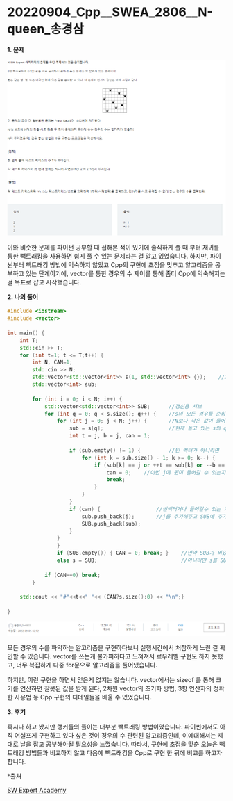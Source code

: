 # 20220904_Cpp__SWEA_2806__N-queen_송경삼

**1. 문제**

![](0904_Cpp_SWEA_2806_N-queen_assets/2022-09-05-02-32-29-image.png)

이와 비슷한 문제를 파이썬 공부할 때 접해본 적이 있기에 솔직하게 풀 때 부터 재귀를 통한 빽트래킹을 사용하면 쉽게 풀 수 있는 문제라는 걸 알고 있었습니다. 하지만, 파이썬부터 빽트래킹 방법에 익숙하지 않았고 Cpp의 구현에 초점을 맞추고 알고리즘을 공부하고 있는 단계이기에, vector를 통한 경우의 수 제어를 통해 좀더 Cpp에 익숙해지는걸 목표로 잡고 시작했습니다. 



**2. 나의 풀이**

```cpp
#include <iostream>
#include <vector>
 
int main() {
    int T;
    std::cin >> T;
    for (int t=1; t <= T;t++) {
        int N, CAN=1;
        std::cin >> N;
        std::vector<std::vector<int>> s(1, std::vector<int> {});    //2차원 벡터생성
        std::vector<int> sub;
 
        for (int i = 0; i < N; i++) {
            std::vector<std::vector<int>> SUB;      //갱신용 서브
            for (int q = 0; q < s.size(); q++) {    //s의 모든 경우를 순회하면서
                for (int j = 0; j < N; j++) {       //N보다 작은 값이 들어갈수있는지 볼겁니다.
                    sub = s[q];                     //현재 돌고 있는 s의 q번째 항입니다.
                    int t = j, b = j, can = 1;
 
                    if (sub.empty() != 1) {         //빈 벡터가 아니라면
                        for (int k = sub.size() - 1; k >= 0; k--) {
                            if (sub[k] == j or ++t == sub[k] or --b == sub[k]) {
                                can = 0;    //이번 j에 퀸이 들어갈 수 있는지 보고 들어갈수없다면 빠져나옵니다.
                                break;
                            }
                        }
                    }
                    if (can) {                  //빈벡터거나 들어갈수 있는 자리라면
                        sub.push_back(j);       //j를 추가해주고 SUB에 추가해줍니다.
                        SUB.push_back(sub);
                    }
                }
                }
                if (SUB.empty()) { CAN = 0; break; }    //만약 SUB가 비었다면 더이상 진행할수 없으므로 빠져나옵니다.
                else s = SUB;                           //아니라면 s를 SUB로 바꾸고 진행합니다.
 
            if (CAN==0) break;
        }
 
    std::cout << "#"<<t<<" "<< (CAN?s.size():0) << "\n";} 
     
}
```

![](0904_Cpp_SWEA_2806_N-queen_assets/2022-09-05-02-35-35-image.png)

모든 경우의 수를 파악하는 알고리즘을 구현하다보니 실행시간에서 처참하게 느린 걸 확인할 수 있습니다. vector를 쓰는게 불가피하다고 느껴져서 로우레벨 구현도 하지 못했고, 너무 복잡하게 다중 for문으로 알고리즘을 풀어냈습니다.

하지만, 이런 구현을 하면서 얻은게 없지는 않습니다. vector에서는 sizeof 를 통해 크기를 연산하면 잘못된 값을 받게 된다, 2차원 vector의 초기화 방법, 3항 연산자의 정확한 사용법 등 Cpp 구현의 디테일들을 배울 수 있었습니다.



**3. 후기**

혹시나 하고 봤지만 랭커들의 풀이는 대부분 빽트래킹 방법이었습니다. 파이썬에서도 아직 어설프게 구현하고 있다 싶은 것이 경우의 수 관련된 알고리즘인데, 이에대해서는 제대로 날을 잡고 공부해야될 필요성을 느꼈습니다. 따라서, 구현에 초점을 맞춘 오늘은 빽트래킹 방법들과 비교하지 않고 다음에 빽트래킹을 Cpp로 구현 한 뒤에 비교를 하고자 합니다. 



*출처

[SW Expert Academy](https://swexpertacademy.com/main/code/problem/problemDetail.do?contestProbId=AV7GKs06AU0DFAXB)
